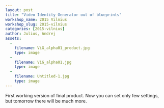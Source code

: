 ```yaml
---
layout: post
title: "Video Identity Generator out of blueprints"
workshop_name: 2015 Vilnius
workshop_slug: 2015-vilnius
categories: [2015-vilnius]
author: Julius, Andrej 
assets:
  -
    filename: ViG_alpha01_product.jpg
    type: image
  -
    filename: ViG_alpha01.jpg
    type: image
  -
    filename: Untitled-1.jpg
    type: image
---
```

First working version of final product. Now you can set only few settings, but tomorrow there will be much more.
